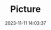 ---
weight: 1
images:
- /images/edited/147.jpeg
title: Picture
date: 2023-11-11 14:03:37
tags:
- luminar
- work
---